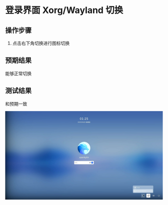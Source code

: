 # 登录界面 Xorg/Wayland 切换

## 操作步骤

1. 点击右下角切换进行图标切换

## 预期结果

能够正常切换

## 测试结果

和预期一致

![Xorg/Wayland切换](./img/XorgWayland切换.jpg)
